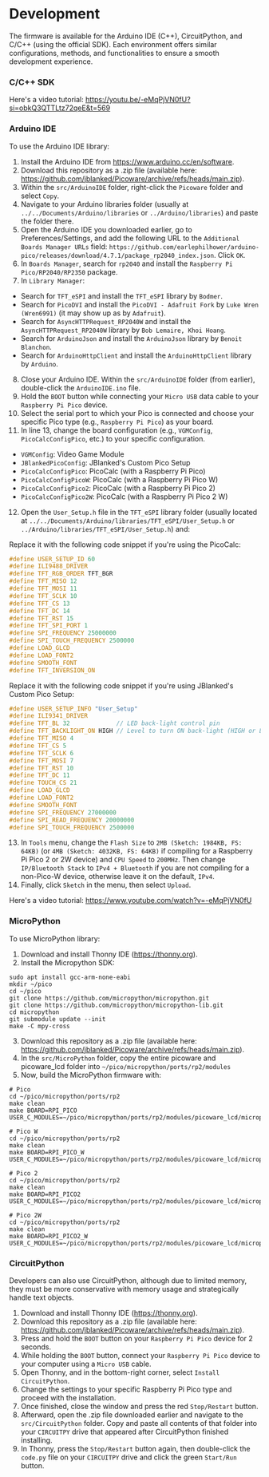 # Development

The firmware is available for the Arduino IDE (C++), CircuitPython, and C/C++ (using the official SDK). Each environment offers similar configurations, methods, and functionalities to ensure a smooth development experience.

### C/C++ SDK

Here's a video tutorial: https://youtu.be/-eMqPjVN0fU?si=obkQ3QTTLtz72qeE&t=569

### Arduino IDE

To use the Arduino IDE library:
1. Install the Arduino IDE from https://www.arduino.cc/en/software.
2. Download this repository as a .zip file (available here: https://github.com/jblanked/Picoware/archive/refs/heads/main.zip).
3. Within the `src/ArduinoIDE` folder, right-click the `Picoware` folder and select `Copy`.
4. Navigate to your Arduino libraries folder (usually at `../../Documents/Arduino/libraries` or `../Arduino/libraries`) and paste the folder there.
5. Open the Arduino IDE you downloaded earlier, go to Preferences/Settings, and add the following URL to the `Additional Boards Manager URLs` field: `https://github.com/earlephilhower/arduino-pico/releases/download/4.7.1/package_rp2040_index.json`. Click `OK`.
6. In `Boards Manager`, search for `rp2040` and install the `Raspberry Pi Pico/RP2040/RP2350` package.
7. In `Library Manager`:
- Search for `TFT_eSPI` and install the `TFT_eSPI` library by `Bodmer`.
- Search for `PicoDVI` and install the `PicoDVI - Adafruit Fork` by `Luke Wren (Wren6991)` (it may show up as by `Adafruit`). 
- Search for `AsyncHTTPRequest_RP2040W` and install the `AsyncHTTPRequest_RP2040W` library by `Bob Lemaire, Khoi Hoang`.
- Search for `ArduinoJson` and install the `ArduinoJson` library by `Benoit Blanchon`.
- Search for `ArduinoHttpClient` and install the `ArduinoHttpClient` library by `Arduino`.
8. Close your Arduino IDE. Within the `src/ArduinoIDE` folder (from earlier), double-click the `ArduinoIDE.ino` file.
9. Hold the `BOOT` button while connecting your `Micro USB` data cable to your `Raspberry Pi Pico` device.
10. Select the serial port to which your Pico is connected and choose your specific Pico type (e.g., `Raspberry Pi Pico`) as your board.
11. In line 13, change the board configuration (e.g., `VGMConfig`, `PicoCalcConfigPico`, etc.) to your specific configuration.
- `VGMConfig`: Video Game Module
- `JBlankedPicoConfig`: JBlanked's Custom Pico Setup
- `PicoCalcConfigPico`: PicoCalc (with a Raspberry Pi Pico)
- `PicoCalcConfigPicoW`: PicoCalc (with a Raspberry Pi Pico W)
- `PicoCalcConfigPico2`: PicoCalc (with a Raspberry Pi Pico 2)
- `PicoCalcConfigPico2W`: PicoCalc (with a Raspberry Pi Pico 2 W)

12. Open the `User_Setup.h` file in the `TFT_eSPI` library folder (usually located at `../../Documents/Arduino/libraries/TFT_eSPI/User_Setup.h` or `../Arduino/libraries/TFT_eSPI/User_Setup.h`) and:

Replace it with the following code snippet if you're using the PicoCalc:
```cpp
#define USER_SETUP_ID 60
#define ILI9488_DRIVER
#define TFT_RGB_ORDER TFT_BGR
#define TFT_MISO 12
#define TFT_MOSI 11
#define TFT_SCLK 10
#define TFT_CS 13
#define TFT_DC 14
#define TFT_RST 15
#define TFT_SPI_PORT 1
#define SPI_FREQUENCY 25000000
#define SPI_TOUCH_FREQUENCY 2500000
#define LOAD_GLCD
#define LOAD_FONT2
#define SMOOTH_FONT
#define TFT_INVERSION_ON
```

Replace it with the following code snippet if you're using JBlanked's Custom Pico Setup:
```cpp
#define USER_SETUP_INFO "User_Setup"
#define ILI9341_DRIVER
#define TFT_BL 32             // LED back-light control pin
#define TFT_BACKLIGHT_ON HIGH // Level to turn ON back-light (HIGH or LOW)
#define TFT_MISO 4
#define TFT_CS 5 
#define TFT_SCLK 6
#define TFT_MOSI 7
#define TFT_RST 10 
#define TFT_DC 11  
#define TOUCH_CS 21 
#define LOAD_GLCD
#define LOAD_FONT2
#define SMOOTH_FONT
#define SPI_FREQUENCY 27000000
#define SPI_READ_FREQUENCY 20000000
#define SPI_TOUCH_FREQUENCY 2500000
```

13. In `Tools` menu, change the `Flash Size` to `2MB (Sketch: 1984KB, FS: 64KB)` (or `4MB (Sketch: 4032KB, FS: 64KB)` if compiling for a Raspberry Pi Pico 2 or 2W device) and `CPU Speed` to `200MHz`. Then change `IP/Bluetooth Stack` to `IPv4 + Bluetooth` if you are not compiling for a non-Pico-W device, otherwise leave it on the default, `IPv4`.
14. Finally, click `Sketch` in the menu, then select `Upload`.

Here's a video tutorial: https://www.youtube.com/watch?v=-eMqPjVN0fU

### MicroPython

To use MicroPython library:
1. Download and install Thonny IDE (https://thonny.org).
2. Install the Micropython SDK:
```
sudo apt install gcc-arm-none-eabi
mkdir ~/pico
cd ~/pico
git clone https://github.com/micropython/micropython.git
git clone https://github.com/micropython/micropython-lib.git
cd micropython
git submodule update --init
make -C mpy-cross
```
3. Download this repository as a .zip file (available here: https://github.com/jblanked/Picoware/archive/refs/heads/main.zip).
4. In the `src/MicroPython` folder, copy the entire picoware and picoware_lcd folder into `~/pico/micropython/ports/rp2/modules`
5. Now, build the MicroPython firmware with:
```
# Pico
cd ~/pico/micropython/ports/rp2
make clean
make BOARD=RPI_PICO USER_C_MODULES=~/pico/micropython/ports/rp2/modules/picoware_lcd/micropython.cmake

# Pico W
cd ~/pico/micropython/ports/rp2
make clean
make BOARD=RPI_PICO_W USER_C_MODULES=~/pico/micropython/ports/rp2/modules/picoware_lcd/micropython.cmake

# Pico 2
cd ~/pico/micropython/ports/rp2
make clean
make BOARD=RPI_PICO2 USER_C_MODULES=~/pico/micropython/ports/rp2/modules/picoware_lcd/micropython.cmake

# Pico 2W
cd ~/pico/micropython/ports/rp2
make clean
make BOARD=RPI_PICO2_W USER_C_MODULES=~/pico/micropython/ports/rp2/modules/picoware_lcd/micropython.cmake
```

### CircuitPython

Developers can also use CircuitPython, although due to limited memory, they must be more conservative with memory usage and strategically handle text objects.

1. Download and install Thonny IDE (https://thonny.org).
2. Download this repository as a .zip file (available here: https://github.com/jblanked/Picoware/archive/refs/heads/main.zip).
3. Press and hold the `BOOT` button on your `Raspberry Pi Pico` device for 2 seconds.
4. While holding the `BOOT` button, connect your `Raspberry Pi Pico` device to your computer using a `Micro USB` cable.
5. Open Thonny, and in the bottom-right corner, select `Install CircuitPython`.
6. Change the settings to your specific Raspberry Pi Pico type and proceed with the installation.
7. Once finished, close the window and press the red `Stop/Restart` button.
8. Afterward, open the .zip file downloaded earlier and navigate to the `src/CircuitPython` folder. Copy and paste all contents of that folder into your `CIRCUITPY` drive that appeared after CircuitPython finished installing.
9. In Thonny, press the `Stop/Restart` button again, then double-click the `code.py` file on your `CIRCUITPY` drive and click the green `Start/Run` button.
